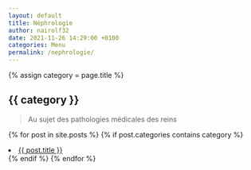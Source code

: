 ```yaml
---
layout: default
title: Néphrologie
author: nairolf32
date: 2021-11-26 14:29:00 +0100
categories: Menu
permalink: /nephrologie/
---
```


{% assign category = page.title %}

<h2>{{ category }}</h2>

> Au sujet des pathologies médicales des reins

{% for post in site.posts %}
{% if post.categories contains category %}
<li> <a href="{{ post.url | relative_url }}">{{ post.title }}</a></li>
{% endif %}
{% endfor %}
